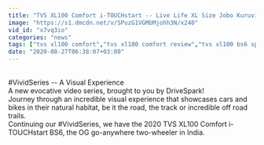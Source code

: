```yaml
---
title: "TVS XL100 Comfort i-TOUCHstart -- Live Life XL Size Jobo Kuruvilla Vivid Series"
image: "https://s1.dmcdn.net/v/SPuzG1VGMbMjohh3N/x240"
vid_id: "x7vq3io"
categories: "news"
tags: ["tvs xl100 comfort","tvs xl100 comfort review","tvs xl100 bs6 specs"]
date: "2020-08-27T06:38:07+03:00"
---
```

<br>#VividSeries -- A Visual Experience  <br>A new evocative video series, brought to you by DriveSpark!  <br>Journey through an incredible visual experience that showcases cars and bikes in their natural habitat, be it the road, the track or incredible off road trails.  <br>Continuing our #VividSeries, we have the 2020 TVS XL100 Comfort i-TOUCHstart BS6, the OG go-anywhere two-wheeler in India.
